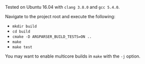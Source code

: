 Tested on Ubuntu 16.04 with `clang 3.8.0` and `gcc 5.4.0`.

Navigate to the project root and execute the following:

* `mkdir build`
* `cd build`
* `cmake -D ARGPARSER_BUILD_TESTS=ON ..`
* `make`
* `make test`

You may want to enable multicore builds in `make` with the `-j` option.
